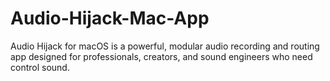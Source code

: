 # Audio-Hijack-Mac-App
Audio Hijack for macOS is a powerful, modular audio recording and routing app designed for professionals, creators, and sound engineers who need control sound.
